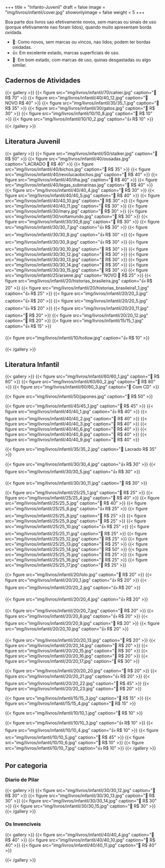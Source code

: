 +++
title = "Infanto-Juvenil"
draft = false
image = "img/livros/infantil/cover.jpg"
showonlyimage = false
weight = 5
+++
<!--more-->

Boa parte dos livros sao efetivamente novos, sem marcas ou sinais de uso (porque efetivamente nao foram lidos), quando muito apresentam borda oxidada.

- 💖: Como novos, sem marcas ou vincos, nao lidos; podem ter bordas oxidadas.
- 👍: Em excelente estado, marcas superficiais de uso.
- 🤔: Em bom estado, com marcas de uso, quinas desgastadas ou algo similar. 

## Cadernos de Atividades

{{< gallery >}}
{{< figure src="img/livros/infantil/70/cahier.jpg" caption="💖 R$ 70" >}}
{{< figure src="img/livros/infantil/40/40_12.jpg" caption="💖 NOVO R$ 40" >}}
{{< figure src="img/livros/infantil/35/35_1.jpg" caption="💖 R$ 35" >}}
{{< figure src="img/livros/infantil/30/gatos.jpg" caption="💖 R$ 30" >}}
{{< figure src="img/livros/infantil/10/10_8.jpg" caption="🤔 R$ 10" >}}
{{< figure src="img/livros/infantil/10/10_2.jpg" caption="👍 R$ 10" >}}
{{< /gallery >}}

## Literatura Juvenil

{{< gallery >}}
{{< figure src="img/livros/infantil/50/stalker.jpg" caption="💖 R$ 50" >}}
{{< figure src="img/livros/infantil/40/ousadas.jpg" caption="LACRADO 💖 R$ 40" >}}
{{< figure src="img/livros/infantil/40/bichos.jpg" caption="💖 R$ 35" >}}
{{< figure src="img/livros/infantil/40/revolucaobichos.jpg" caption="💖 R$ 40" >}}
{{< figure src="img/livros/infantil/40/ilha.jpg" caption="💖 R$ 40" >}}
{{< figure src="img/livros/infantil/40/legas_submarinas.jpg" caption="💖 R$ 40" >}}
{{< figure src="img/livros/infantil/40/40_4.jpg" caption="💖 R$ 30" >}}
{{< figure src="img/livros/infantil/40/40_5.jpg" caption="💖 R$ 40" >}}
{{< figure src="img/livros/infantil/40/40_10.jpg" caption="💖 R$ 30" >}}
{{< figure src="img/livros/infantil/40/40_11.jpg" caption="💖 R$ 30" >}}
{{< figure src="img/livros/infantil/30/mary.jpg" caption="💖 R$ 30" >}}
{{< figure src="img/livros/infantil/30/voltamundo.jpg" caption="💖 R$ 30" >}}
{{< figure src="img/livros/infantil/30/30_6.jpg" caption="💖 R$ 30" >}}
{{< figure src="img/livros/infantil/30/30_7.jpg" caption="👍 R$ 30" >}}
{{< figure src="img/livros/infantil/30/30_8.jpg" caption="👍 R$ 30" >}}
{{< figure src="img/livros/infantil/30/30_9.jpg" caption="👍 R$ 30" >}}
{{< figure src="img/livros/infantil/30/30_10.jpg" caption="💖 R$ 30" >}}
{{< figure src="img/livros/infantil/30/30_12.jpg" caption="💖 R$ 30" >}}
{{< figure src="img/livros/infantil/30/30_13.jpg" caption="💖 R$ 30" >}}
{{< figure src="img/livros/infantil/30/30_14.jpg" caption="💖 R$ 30" >}}
{{< figure src="img/livros/infantil/30/30_15.jpg" caption="💖 R$ 30" >}}
{{< figure src="img/livros/infantil/25/arsene.jpg" caption="NOVO 💖 R$ 25" >}}
{{< figure src="img/livros/infantil/20/historias_brasileira.jpg" caption="👍 R$ 20" >}}
{{< figure src="img/livros/infantil/20/historias_brasileira1_1.jpg" caption="👍 R$ 25" >}}
{{< figure src="img/livros/infantil/20/20_3.jpg" caption="👍 R$ 20" >}}
{{< figure src="img/livros/infantil/20/20_5.jpg" caption="👍 R$ 20" >}}
{{< figure src="img/livros/infantil/20/20_11.jpg" caption="💖 R$ 20" >}}
{{< figure src="img/livros/infantil/20/20_12.jpg" caption="💖 R$ 20" >}}
{{< figure src="img/livros/infantil/15/15_1.jpg" caption="👍 R$ 15" >}}

{{< figure src="img/livros/infantil/10/hollow.jpg" caption="👍 R$ 10" >}}

{{< /gallery >}}

## Literatura Infantil

{{< gallery >}}
{{< figure src="img/livros/infantil/60/60_1.jpg" caption="💖 R$ 60" >}}
{{< figure src="img/livros/infantil/60/60_2.jpg" caption="💖 R$ 80" >}}
{{< figure src="img/livros/infantil/60/60_3.jpg" caption="💖 Com CD" >}}

{{< figure src="img/livros/infantil/50/japones.jpg" caption="💖 R$ 50" >}}

{{< figure src="img/livros/infantil/45/45_1.jpg" caption="💖 R$ 45" >}}
{{< figure src="img/livros/infantil/40/40_1.jpg" caption="👍 R$ 40" >}}
{{< figure src="img/livros/infantil/40/40_2.jpg" caption="💖 R$ 40" >}}
{{< figure src="img/livros/infantil/40/40_3.jpg" caption="💖 R$ 40" >}}
{{< figure src="img/livros/infantil/40/40_6.jpg" caption="💖 R$ 40" >}}
{{< figure src="img/livros/infantil/40/40_8.jpg" caption="💖 R$ 40" >}}
{{< figure src="img/livros/infantil/40/40_9.jpg" caption="💖 R$ 40" >}}




{{< figure src="img/livros/infantil/35/35_2.jpg" caption="💖 Lacrado R$ 35" >}}


{{< figure src="img/livros/infantil/30/30_4.jpg" caption="👍 R$ 30" >}}
{{< figure src="img/livros/infantil/30/30_5.jpg" caption="👍 R$ 30" >}}

{{< figure src="img/livros/infantil/30/30_11.jpg" caption="💖 R$ 30" >}}


{{< figure src="img/livros/infantil/25/25_1.jpg" caption="💖 R$ 25" >}}
{{< figure src="img/livros/infantil/25/25_4.jpg" caption="💖 R$ 40" >}}
{{< figure src="img/livros/infantil/25/25_5.jpg" caption="💖 R$ 40" >}}
{{< figure src="img/livros/infantil/25/25_6.jpg" caption="👍 R$ 25" >}}
{{< figure src="img/livros/infantil/25/25_8.jpg" caption="💖 R$ 25" >}}
{{< figure src="img/livros/infantil/25/25_9.jpg" caption="💖 R$ 25" >}}
{{< figure src="img/livros/infantil/25/25_10.jpg" caption="👍 R$ 25" >}}
{{< figure src="img/livros/infantil/25/25_11.jpg" caption="💖 R$ 25" >}}
{{< figure src="img/livros/infantil/25/25_12.jpg" caption="💖 R$ 25" >}}
{{< figure src="img/livros/infantil/25/25_13.jpg" caption="💖 R$ 25" >}}
{{< figure src="img/livros/infantil/25/25_14.jpg" caption="💖 R$ 50" >}}
{{< figure src="img/livros/infantil/25/25_15.jpg" caption="💖 R$ 25" >}}
{{< figure src="img/livros/infantil/25/25_16.jpg" caption="💖 R$ 25" >}}
{{< figure src="img/livros/infantil/25/25_17.jpg" caption="💖 R$ 25" >}}

{{< figure src="img/livros/infantil/20/lolo.jpg" caption="💖 R$ 20" >}}
{{< figure src="img/livros/infantil/20/20_1.jpg" caption="👍 R$ 20" >}}
{{< figure src="img/livros/infantil/20/20_2.jpg" caption="👍 R$ 20" >}}

{{< figure src="img/livros/infantil/20/20_4.jpg" caption="👍 R$ 20" >}}


{{< figure src="img/livros/infantil/20/20_7.jpg" caption="💖 R$ 20" >}}
{{< figure src="img/livros/infantil/20/20_8.jpg" caption="👍 R$ 20" >}}
{{< figure src="img/livros/infantil/20/20_9.jpg" caption="💖 R$ 20" >}}
{{< figure src="img/livros/infantil/20/20_10.jpg" caption="👍 R$ 20" >}}



{{< figure src="img/livros/infantil/20/20_13.jpg" caption="💖 R$ 20" >}}
{{< figure src="img/livros/infantil/20/20_14.jpg" caption="💖 R$ 20" >}}
{{< figure src="img/livros/infantil/20/20_15.jpg" caption="💖 R$ 30" >}}
{{< figure src="img/livros/infantil/20/20_16.jpg" caption="💖 R$ 20" >}}
{{< figure src="img/livros/infantil/20/20_17.jpg" caption="💖 R$ 30" >}}


{{< figure src="img/livros/infantil/20/20_20.jpg" caption="💖 R$ 20" >}}
{{< figure src="img/livros/infantil/20/20_21.jpg" caption="👍 R$ 20" >}}
{{< figure src="img/livros/infantil/20/20_22.jpg" caption="💖 R$ 45" >}}
{{< figure src="img/livros/infantil/20/20_23.jpg" caption="🤔 R$ 20" >}}

{{< figure src="img/livros/infantil/15/15_3.jpg" caption="💖 R$ 15" >}}
{{< figure src="img/livros/infantil/15/15_4.jpg" caption="💖 R$ 15" >}}

{{< figure src="img/livros/infantil/10/10_1.jpg" caption="💖 R$ 10" >}}

{{< figure src="img/livros/infantil/10/10_3.jpg" caption="👍 R$ 10" >}}
{{< figure src="img/livros/infantil/10/10_4.jpg" caption="👍 R$ 10" >}}
{{< figure src="img/livros/infantil/10/10_5.jpg" caption="💖 R$ 45" >}}
{{< figure src="img/livros/infantil/10/10_6.jpg" caption="💖 R$ 10" >}}
{{< figure src="img/livros/infantil/10/10_7.jpg" caption="👍 R$ 10" >}}
{{< /gallery >}}


## Por categoria

### Diario de Pilar

{{< gallery >}}
{{< figure src="img/livros/infantil/30/30_12.jpg" caption="💖 R$ 30" >}}
{{< figure src="img/livros/infantil/30/30_13.jpg" caption="💖 R$ 30" >}}
{{< figure src="img/livros/infantil/30/30_14.jpg" caption="💖 R$ 30" >}}
{{< figure src="img/livros/infantil/30/30_15.jpg" caption="💖 R$ 30" >}}
{{< /gallery >}}

### Os Invenciveis

{{< gallery >}}
{{< figure src="img/livros/infantil/40/40_4.jpg" caption="💖 R$ 40" >}}
{{< figure src="img/livros/infantil/40/40_10.jpg" caption="💖 R$ 40" >}}
{{< figure src="img/livros/infantil/40/40_11.jpg" caption="💖 R$ 40" >}}

{{< /gallery >}}
